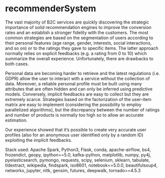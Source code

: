 # recommenderSystem

The vast majority of B2C services are quickly discovering the strategic importance of solid recommendation engines to improve the conversion rates and an establish a stronger fidelity with the customers. The most common strategies are based on the segmentation of users according to their personal features (age range, gender, interests, social interactions, and so on) or to the ratings they gave to specific items. The latter approach normally relies on explicit feedbacks (e.g. a rating from 0 to 10) which summarize the overall experience. Unfortunately, there are drawbacks to both cases.

Personal data are becoming harder to retrieve and the latest regulations (i.e. GDPR) allow the user to interact with a service without the collection of data. Moreover, a reliable personal profile must be built using many attributes that are often hidden and can only be inferred using predictive models. Conversely, implicit feedbacks are easy to collect but they are extremely scarce. Strategies based on the factorization of the user-item matrix are easy to implement (considering the possibility to employ parallelized algorithms), but the discrepancy between the number of ratings and number of products is normally too high so to allow an accurate estimation.

Our experience showed that it’s possible to create very accurate user profiles (also for an anonymous user identified only by a random ID) exploiting the implicit feedbacks.


Stack used: Apache Spark, Python3, Flask, conda, apache-airflow, bs4, frozendict, geopy, ipython==5.0, kafka-python, matplotlib, numpy, py4j, pyelasticsearch, pymongo, requests, scipy, selenium, sklearn, tabulate, tldextract, wikipedia, findspark, iso8601, notebook==5.0.0, beautifulsoup4, networkx, jupyter, nltk, gensim, futures, deepwalk, tornado==4.5.3
